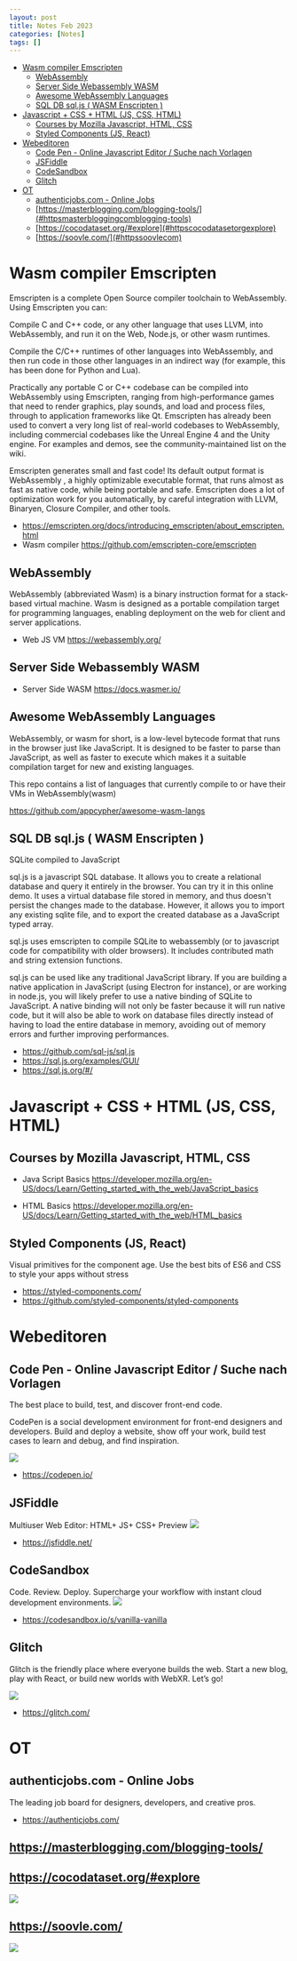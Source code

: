 ```yaml
---
layout: post
title: Notes Feb 2023 
categories: [Notes]
tags: []
--- 
```

- [Wasm compiler Emscripten](#wasm-compiler-emscripten)
  - [WebAssembly](#webassembly)
  - [Server Side Webassembly WASM](#server-side-webassembly-wasm)
  - [Awesome WebAssembly Languages](#awesome-webassembly-languages)
  - [SQL DB  sql.js ( WASM Enscripten )](#sql-db--sqljs--wasm-enscripten-)
- [Javascript + CSS + HTML (JS, CSS, HTML)](#javascript--css--html-js-css-html)
  - [Courses by Mozilla Javascript, HTML, CSS](#courses-by-mozilla-javascript-html-css)
  - [Styled Components (JS, React)](#styled-components-js-react)
- [Webeditoren](#webeditoren)
  - [Code Pen - Online Javascript Editor / Suche nach Vorlagen](#code-pen---online-javascript-editor--suche-nach-vorlagen)
  - [JSFiddle](#jsfiddle)
  - [CodeSandbox](#codesandbox)
  - [Glitch](#glitch)
- [OT](#ot)
  - [authenticjobs.com - Online Jobs](#authenticjobscom---online-jobs)
  - [https://masterblogging.com/blogging-tools/](#httpsmasterbloggingcomblogging-tools)
  - [https://cocodataset.org/#explore](#httpscocodatasetorgexplore)
  - [https://soovle.com/](#httpssoovlecom)



# Wasm compiler Emscripten 

Emscripten is a complete Open Source compiler toolchain to WebAssembly. Using Emscripten you can:

Compile C and C++ code, or any other language that uses LLVM, into WebAssembly, and run it on the Web, Node.js, or other wasm runtimes.

Compile the C/C++ runtimes of other languages into WebAssembly, and then run code in those other languages in an indirect way (for example, this has been done for Python and Lua).

Practically any portable C or C++ codebase can be compiled into WebAssembly using Emscripten, ranging from high-performance games that need to render graphics, play sounds, and load and process files, through to application frameworks like Qt. Emscripten has already been used to convert a very long list of real-world codebases to WebAssembly, including commercial codebases like the Unreal Engine 4 and the Unity engine. For examples and demos, see the community-maintained list on the wiki.

Emscripten generates small and fast code! Its default output format is WebAssembly , a highly optimizable executable format, that runs almost as fast as native code, while being portable and safe. Emscripten does a lot of optimization work for you automatically, by careful integration with LLVM, Binaryen, Closure Compiler, and other tools.

- https://emscripten.org/docs/introducing_emscripten/about_emscripten.html
- Wasm compiler https://github.com/emscripten-core/emscripten

## WebAssembly 

WebAssembly (abbreviated Wasm) is a binary instruction format for a stack-based virtual machine. Wasm is designed as a portable compilation target for programming languages, enabling deployment on the web for client and server applications.

- Web JS VM https://webassembly.org/

## Server Side Webassembly WASM 

- Server Side WASM https://docs.wasmer.io/

## Awesome WebAssembly Languages 

WebAssembly, or wasm for short, is a low-level bytecode format that runs in the browser just like JavaScript. It is designed to be faster to parse than JavaScript, as well as faster to execute which makes it a suitable compilation target for new and existing languages.

This repo contains a list of languages that currently compile to or have their VMs in WebAssembly(wasm)

https://github.com/appcypher/awesome-wasm-langs



## SQL DB  sql.js ( WASM Enscripten )
SQLite compiled to JavaScript

sql.js is a javascript SQL database. It allows you to create a relational database and query it entirely in the browser. You can try it in this online demo. It uses a virtual database file stored in memory, and thus doesn't persist the changes made to the database. However, it allows you to import any existing sqlite file, and to export the created database as a JavaScript typed array.

sql.js uses emscripten to compile SQLite to webassembly (or to javascript code for compatibility with older browsers). It includes contributed math and string extension functions.

sql.js can be used like any traditional JavaScript library. If you are building a native application in JavaScript (using Electron for instance), or are working in node.js, you will likely prefer to use a native binding of SQLite to JavaScript. A native binding will not only be faster because it will run native code, but it will also be able to work on database files directly instead of having to load the entire database in memory, avoiding out of memory errors and further improving performances.

- <https://github.com/sql-js/sql.js>
- <https://sql.js.org/examples/GUI/>
- <https://sql.js.org/#/>


# Javascript + CSS + HTML (JS, CSS, HTML)

## Courses by Mozilla Javascript, HTML, CSS

- Java Script Basics https://developer.mozilla.org/en-US/docs/Learn/Getting_started_with_the_web/JavaScript_basics

- HTML Basics https://developer.mozilla.org/en-US/docs/Learn/Getting_started_with_the_web/HTML_basics


## Styled Components (JS, React)
Visual primitives for the component age.
Use the best bits of ES6 and CSS to style your apps without stress

- https://styled-components.com/
- https://github.com/styled-components/styled-components
  

# Webeditoren 

## Code Pen - Online Javascript Editor / Suche nach Vorlagen 
The best place to build, test, and discover front-end code.

CodePen is a social development environment for front-end designers and developers. Build and deploy a website, show off your work, build test cases to learn and debug, and find inspiration.

![](../pic/20230228181636_codepen.png)

- https://codepen.io/

## JSFiddle 

Multiuser Web Editor: HTML+  JS+  CSS+  Preview 
![](../pic/20230228181545_jsfiddle.png)
- https://jsfiddle.net/

## CodeSandbox  
Code. Review. Deploy. Supercharge your workflow with instant cloud development environments.
![](../pic/20230302115634_codesandbox.png)
- https://codesandbox.io/s/vanilla-vanilla

## Glitch 
Glitch is the friendly place where everyone builds the web. Start a new blog, play with React, or build new worlds with WebXR. Let’s go!

![](../pic/20230228181459_glitch.png)

- https://glitch.com/

# OT 

## authenticjobs.com - Online Jobs 

The leading job board for designers, developers, and creative pros.

- https://authenticjobs.com/


## https://masterblogging.com/blogging-tools/

## https://cocodataset.org/#explore

![](../pic/20230323170509-coco.png)

## https://soovle.com/

![](../pic/20230323170652-soove.png)